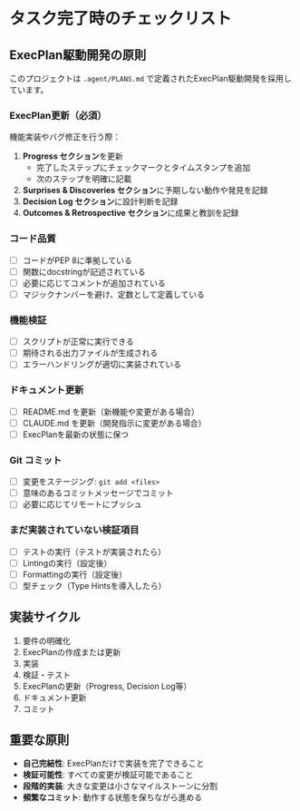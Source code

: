 # タスク完了時のチェックリスト

## ExecPlan駆動開発の原則
このプロジェクトは `.agent/PLANS.md` で定義されたExecPlan駆動開発を採用しています。

### ExecPlan更新（必須）
機能実装やバグ修正を行う際：
1. **Progress セクション**を更新
   - 完了したステップにチェックマークとタイムスタンプを追加
   - 次のステップを明確に記載
2. **Surprises & Discoveries セクション**に予期しない動作や発見を記録
3. **Decision Log セクション**に設計判断を記録
4. **Outcomes & Retrospective セクション**に成果と教訓を記録

### コード品質
- [ ] コードがPEP 8に準拠している
- [ ] 関数にdocstringが記述されている
- [ ] 必要に応じてコメントが追加されている
- [ ] マジックナンバーを避け、定数として定義している

### 機能検証
- [ ] スクリプトが正常に実行できる
- [ ] 期待される出力ファイルが生成される
- [ ] エラーハンドリングが適切に実装されている

### ドキュメント更新
- [ ] README.md を更新（新機能や変更がある場合）
- [ ] CLAUDE.md を更新（開発指示に変更がある場合）
- [ ] ExecPlanを最新の状態に保つ

### Git コミット
- [ ] 変更をステージング: `git add <files>`
- [ ] 意味のあるコミットメッセージでコミット
- [ ] 必要に応じてリモートにプッシュ

### まだ実装されていない検証項目
- [ ] テストの実行（テストが実装されたら）
- [ ] Lintingの実行（設定後）
- [ ] Formattingの実行（設定後）
- [ ] 型チェック（Type Hintsを導入したら）

## 実装サイクル
1. 要件の明確化
2. ExecPlanの作成または更新
3. 実装
4. 検証・テスト
5. ExecPlanの更新（Progress, Decision Log等）
6. ドキュメント更新
7. コミット

## 重要な原則
- **自己完結性**: ExecPlanだけで実装を完了できること
- **検証可能性**: すべての変更が検証可能であること
- **段階的実装**: 大きな変更は小さなマイルストーンに分割
- **頻繁なコミット**: 動作する状態を保ちながら進める